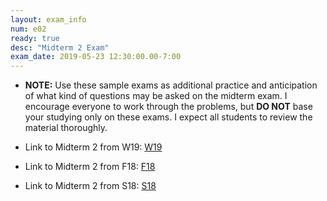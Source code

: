 ```yaml
---
layout: exam_info
num: e02
ready: true
desc: "Midterm 2 Exam"
exam_date: 2019-05-23 12:30:00.00-7:00
---
```


* <strong> NOTE:</strong> Use these sample exams as additional practice and anticipation of what kind of questions may be asked on the midterm exam. I encourage everyone to work through the problems, but <b>DO NOT</b> base your studying only on these exams. I expect all students to review the material thoroughly.

* Link to Midterm 2 from W19: [W19](https://sites.cs.ucsb.edu/~richert/cs32/exams/W19_M2.pdf)
* Link to Midterm 2 from F18: [F18](https://sites.cs.ucsb.edu/~richert/cs32/exams/F18_M2.pdf)
* Link to Midterm 2 from S18: [S18](https://sites.cs.ucsb.edu/~richert/cs32/exams/S18_M2.pdf)


